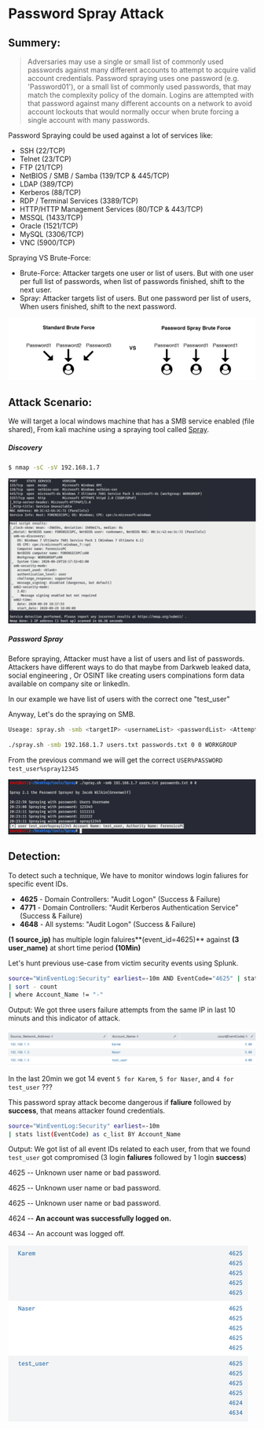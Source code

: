 # Password Spray Attack

## Summery:

> Adversaries may use a single or small list of commonly used passwords against many different accounts to attempt to acquire valid account credentials. Password spraying uses one password (e.g. 'Password01'), or a small list of commonly used passwords, that may match the complexity policy of the domain. Logins are attempted with that password against many different accounts on a network to avoid account lockouts that would normally occur when brute forcing a single account with many passwords.

Password Spraying could be used against a lot of services like:

- SSH (22/TCP)
- Telnet (23/TCP)
- FTP (21/TCP)
- NetBIOS / SMB / Samba (139/TCP & 445/TCP)
- LDAP (389/TCP)
- Kerberos (88/TCP)
- RDP / Terminal Services (3389/TCP)
- HTTP/HTTP Management Services (80/TCP & 443/TCP)
- MSSQL (1433/TCP)
- Oracle (1521/TCP)
- MySQL (3306/TCP)
- VNC (5900/TCP)



Spraying VS Brute-Force:

- Brute-Force: Attacker targets one user or list of users. But with one user per full list of passwords, when list of passwords finished, shift to the next user.
- Spray: Attacker targets list of users. But one password per list of users, When users finished, shift to the next password.

![spray_vs_bruteforce](Misc/spray_vs_bruteforce.png)

## Attack Scenario:

We will target a local windows machine that has a SMB service enabled (file shared), From kali machine using a spraying tool called [Spray](https://github.com/Greenwolf/Spray).

##### Discovery

```bash
$ nmap -sC -sV 192.168.1.7
```

![nmap_output](Misc/nmap_output.png)



##### Password Spray

Before spraying, Attacker must have a list of users and list of passwords. Attackers have different ways to do that maybe from Darkweb leaked data, social engineering , Or OSINT like creating users compinations form data available on company site or linkedIn.

In our example we have list of users with the correct one "test_user"

Anyway, Let's do the spraying on SMB.

```Bash
Useage: spray.sh -smb <targetIP> <usernameList> <passwordList> <AttemptsPerLockoutPeriod> <LockoutPeriodInMinutes> <DOMAIN>
```

```bash
./spray.sh -smb 192.168.1.7 users.txt passwords.txt 0 0 WORKGROUP
```

From the previous command we will get the correct `USER%PASSWORD`  `test_user%spray12345`

![spray_output](Misc/spray_output.png)





## Detection:

To detect such a technique, We have to monitor windows login faliures for specific event IDs.

- **4625** - Domain Controllers: "Audit Logon" (Success & Failure)
- **4771** - Domain Controllers: "Audit Kerberos Authentication Service" (Success & Failure)
- **4648** - All systems: "Audit Logon" (Success & Failure) 

**(1 source_ip)** has multiple login faluires**(event_id=4625)** against **(3 user_name)** at short time period **(10Min)**

Let's hunt previous use-case from victim security events using Splunk.

```bash
source="WinEventLog:Security" earliest=-10m AND EventCode="4625" | stats count(EventCode) by Source_Network_Address,Account_Name
| sort - count
| where Account_Name != "-"
```

Output: We got three users failure attempts from the same IP in last 10 minuts and this indicator of attack.

![splunk_2](Misc/splunk_2.png)

In the last 20min we got 14 event `5 for Karem`, `5 for Naser`, and `4 for test_user` ???

This password spray attack become dangerous if **faliure** followed by **success**, that means attacker found credentials.

```bash
source="WinEventLog:Security" earliest=-10m
| stats list(EventCode) as c_list BY Account_Name
```

Output: We got list of all event IDs related to each user, from that we found `test_user` got compromised (3 login **faliures** followed by 1 login **success**)

4625 -- Unknown user name or bad password.

4625 -- Unknown user name or bad password.

4625 -- Unknown user name or bad password.

4624 -- **An account was successfully logged on.**

4634 -- An account was logged off.

<img src="Misc/s_res.png" alt="s_res" style="zoom:50%;" />